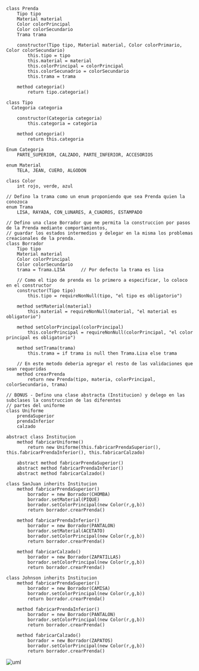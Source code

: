 ~~~
class Prenda 
    Tipo tipo
    Material material
    Color colorPrincipal
    Color colorSecundario
    Trama trama
    
    constructor(Tipo tipo, Material material, Color colorPrimario, Color colorSecundario)
        this.tipo = tipo
        this.material = material
        this.colorPrincipal = colorPrincipal
        this.colorSecunadrio = colorSecundario
        this.trama = trama

    method categoria()
        return tipo.categoria()

class Tipo
  Categoria categoria
    
    constructor(Categoria categoria)
        this.categoria = categoria

    method categoria()
        return this.categoria

Enum Categoria
	PARTE_SUPERIOR, CALZADO, PARTE_INFERIOR, ACCESORIOS

enum Material
	TELA, JEAN, CUERO, ALGODON

class Color
	int rojo, verde, azul

// Defino la trama como un enum proponiendo que sea Prenda quien la conozoca
enum Trama
    LISA, RAYADA, CON_LUNARES, A_CUADROS, ESTAMPADO

// Defino una clase Borrador que me permita la construccion por pasos de la Prenda mediante comportamientos, 
// guardar los estados intermedios y delegar en la misma los problemas creacionales de la prenda.
class Borrador 
    Tipo tipo
    Material material
    Color colorPrincipal
    Color colorSecundario
    trama = Trama.LISA      // Por defecto la trama es lisa
    
    // Como el tipo de prenda es lo primero a especificar, lo coloco en el constructor
    constructor(Tipo tipo)
        this.tipo = requireNonNull(tipo, "el tipo es obligatorio")

    method setMaterial(material)
        this.material = requireNonNull(material, "el material es obligatorio")

    method setColorPrincipal(colorPrincipal)
        this.colorPrincipal = requireNonNull(colorPrincipal, "el color principal es obligatorio")

    method setTrama(trama)
        this.trama = if trama is null then Trama.Lisa else trama
    
    // En este metodo deberia agregar el resto de las validaciones que sean requeridas
    method crearPrenda
        return new Prenda(tipo, materia, colorPrincipal, colorSecundario, trama)

// BONUS - Defino una clase abstracta (Institucion) y delego en las subclases la construccion de las diferentes 
// partes del uniforme
class Uniforme 
    prendaSuperior
    prendaInferior
    calzado

abstract class Institucion
    method fabricarUniforme()
        return new Uniforme(this.fabricarPrendaSuperior(), this.fabricarPrendaInferior(), this.fabricarCalzado)

    abstract method fabricarPrendaSuperior()
    abstract method fabricarPrendaInferior()
    abstract method fabricarCalzado()

class SanJuan inherits Institucion
    method fabricarPrendaSuperior()
        borrador = new Borrador(CHOMBA)
        borrador.setMaterial(PIQUE)
        borrador.setColorPrincipal(new Color(r,g,b))
        return borrador.crearPrenda()
    
    method fabricarPrendaInferior()
        borrador = new Borrador(PANTALON)
        borrador.setMaterial(ACETATO)
        borrador.setColorPrincipal(new Color(r,g,b))
        return borrador.crearPrenda()

    method fabricarCalzado()
        borrador = new Borrador(ZAPATILLAS)
        borrador.setColorPrincipal(new Color(r,g,b))
        return borrador.crearPrenda()
        
class Johnson inherits Institucion
    method fabricarPrendaSuperior()
        borrador = new Borrador(CAMISA)
        borrador.setColorPrincipal(new Color(r,g,b))
        return borrador.crearPrenda()
    
    method fabricarPrendaInferior()
        borrador = new Borrador(PANTALON)
        borrador.setColorPrincipal(new Color(r,g,b))
        return borrador.crearPrenda()

    method fabricarCalzado()
        borrador = new Borrador(ZAPATOS)
        borrador.setColorPrincipal(new Color(r,g,b))
        return borrador.crearPrenda()    
~~~

![uml](https://www.plantuml.com/plantuml/png/jLF1Zfim4BtxAtnafMG_ORKkeLMYB208X_OIUOspwmfiD9XMsjN-Upqu3YIhScelnZFlpNiUUtZiBGSxj0qH3UzxceFKDQVlX1vKPwXr2w5Ft4fGdBR-sn0QcyO05RZcIWlLtIHBAGQd0yeu8U0jfnPNGeMJU36WU7H7FiZP5AtGCWxWHFjK8VNGJaIiobbnI8vbbIV5DYjMJeRjVx1DjWhGDlqQ81R7IPcve0nQeRbcx3dPCyVQ9In5dIefK8NjlsMRB0qLlY6axxSbMr522_QTRHXMPEbnNwMiI4giEyOLsnGPxfFom9voTwfBr_wwK4PfIy7yD7xtIq8j_PQ_3St4_s80U6tW_prEBoqAHoXyDuRXSgAWxjFng0rdyKZCmq2vTefkd3rfT8yihYuXG7Bm0pYVZaghau5MOj_TY9P39vq6X7YhJ-TOyEQDrmQB-NDlWGjBlSfMzrRPGIYZKUZ4dq493a7S6TBtKF9nWVChlqKI7cA15FkJpHihkTuD78_pTxy5amNbdNdLlVctofv6rxNvhTSFumGIN49c-YblgM68Blarg9TNYoKu5ClfoN2SqSjFS3-Ixn-efv7P-qvOO5-ZZJmX69wUX7TO3vtpcL59kCVFoACp7Thc3m00.png)
